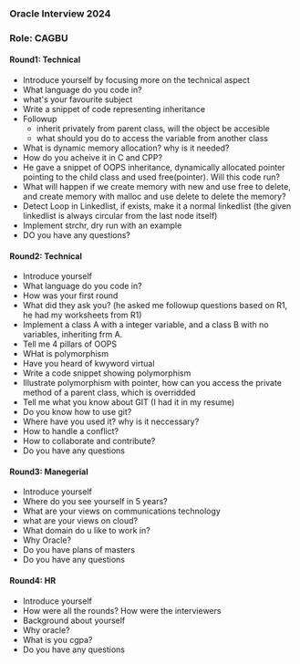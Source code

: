 ### Oracle Interview 2024
### Role: CAGBU

#### Round1: Technical
- Introduce yourself by focusing more on the technical aspect
- What language do you code in?
- what's your favourite subject
- Write a snippet of code representing inheritance
- Followup
    - inherit privately from parent class, will  the object be accesible
    - what should you do to access the variable from another class
- What is dynamic memory allocation? why is it needed?
- How do you acheive it in C and CPP?
- He gave a snippet of OOPS inheritance, dynamically allocated pointer pointing to the child class and used free(pointer). Will this code run?
- What will happen if we create memory with new and use free to delete, and create memory with malloc and use delete to delete the memory?
- Detect Loop in Linkedlist, if exists, make it a normal linkedlist (the given linkedlist is always circular from the last node itself)
- Implement strchr, dry run with an example
- DO you have any questions?

#### Round2: Technical
- Introduce yourself
- What language do you code in?
- How was your first round
- What did they ask you? (he asked me followup questions based on R1, he had my worksheets from R1)
- Implement a class A with a integer variable, and a class B with no variables, inheriting frm A.
- Tell me 4 pillars of OOPS
- WHat is polymorphism
- Have you heard of kwyword virtual
- Write a code snippet showing polymorphism
- Illustrate polymorphism with pointer, how can you access the private method of a parent class, which is overridded
- Tell me what you know about GIT (I had it in my resume)
- Do you know how to use git?
- Where have you used it? why is it neccessary? 
- How to handle a conflict?
- How to collaborate and contribute?
- Do you have any questions

#### Round3: Manegerial
- Introduce yourself
- Where do you see yourself in 5 years?
- What are your views on communications technology
- what are your views on cloud?
- What domain do u like to work in?
- Why Oracle?
- Do you have plans of masters
- Do you have any questions

#### Round4: HR
- Introduce yourself
- How were all the rounds? How were the interviewers
- Background about yourself
- Why oracle?
- What is you cgpa?
- Do you have any questions